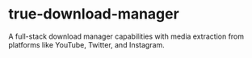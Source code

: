 # true-download-manager
A full-stack download manager capabilities with media extraction from platforms like YouTube, Twitter, and Instagram.
